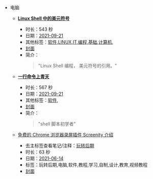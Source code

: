- 电脑

    - **[Linux Shell 中的美元符号](https://www.bilibili.com/video/BV1iL4y187pX)**
        - 时长：543 秒
        - 日期：[2021-09-21](../markmap/202109.html)
        - 其他标签：[软件](../markmap/软件.html),[LINUX](../markmap/LINUX.html),[IT](../markmap/IT.html),[编程](../markmap/编程.html),[基础](../markmap/基础.html),[计算机](../markmap/计算机.html),
        - [封面](http://i0.hdslb.com/bfs/archive/8388a6eb5cee67703ebfec758932624b987a8453.jpg)
        - 简介：
            > "Linux Shell 编程， 美元符号的引用。"


    - **[一行命令上青天](https://www.bilibili.com/video/BV1Mb4y117Ja)**
        - 时长：567 秒
        - 日期：[2021-09-21](../markmap/202109.html)
        - 其他标签：[软件](../markmap/软件.html),
        - [封面](http://i1.hdslb.com/bfs/archive/d228894795580a5bf5c5b2b1861b1ca6ab1c4c61.jpg)
        - 简介：
            > "shell 脚本初学者"

    - [免费的 Chrome 浏览器录屏插件 Screenity 介绍](https://www.bilibili.com/video/BV1yU4y157HY)
        - 去主标签查看笔记/注释：[玩转后期](../markmap/玩转后期.html)
        - 时长：63 秒
        - 日期：[2021-06-14](../markmap/202106.html)
        - 标签：玩转后期,电脑,软件,教程,学习,自制,设计,教育,视频教程
        - [封面](http://i1.hdslb.com/bfs/archive/e3e6b256bf71143adad29217ae425327fd43f0c4.jpg)

